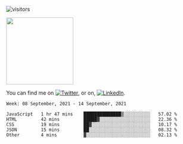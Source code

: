 ![visitors](https://visitor-badge.glitch.me/badge?page_id=page.id)

<img height="180em" src="https://github-readme-stats.vercel.app/api?username=alihernandez&show_icons=true&hide_border=true&&count_private=true&include_all_commits=true" />

<!-- Actual text -->

You can find me on [![Twitter][1.2]][1], or on, [![LinkedIn][2.2]][2].

<!-- Icons -->

[1.2]: http://i.imgur.com/wWzX9uB.png (twitter icon without padding)
[2.2]: https://raw.githubusercontent.com/MartinHeinz/MartinHeinz/master/linkedin-3-16.png (LinkedIn icon without padding)

<!-- Links to your social media accounts -->

[1]: https://twitter.com/phantomramen
[2]: https://www.linkedin.com/in/ali-hernandez-96b1b71a9/

<!--START_SECTION:waka-->
```text
Week: 08 September, 2021 - 14 September, 2021

JavaScript   1 hr 47 mins    ██████████████▒░░░░░░░░░░   57.02 % 
HTML         42 mins         █████▓░░░░░░░░░░░░░░░░░░░   22.36 % 
CSS          19 mins         ██▓░░░░░░░░░░░░░░░░░░░░░░   10.17 % 
JSON         15 mins         ██░░░░░░░░░░░░░░░░░░░░░░░   08.32 % 
Other        4 mins          ▓░░░░░░░░░░░░░░░░░░░░░░░░   02.13 % 
```
<!--END_SECTION:waka-->

